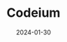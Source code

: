 ---  
layout: startup_page  
title: "Codeium"  
id: "codeium.com"  
permalink: "/codeiumcodeium.com01302024/"  
website: "https://codeium.com/"  
funding_round: "Series B"  
funding_amount: "$65M"  
investors: "Kleiner Perkins, Greenoaks, General Catalyst"  
about: "Codeium is a generative AI-powered coding toolkit that uses proprietary Large Language Models (LLMs) to boost software developer productivity. It integrates with various IDEs and supports over 70 programming languages, offering features like autocomplete, chat, and context awareness to automate tasks and improve efficiency. The platform prioritizes security, personalization, and compliance, catering to both individual developers and enterprise teams."  
markets: "AI, Software Development, Artificial Intelligence (AI), Enterprise Applications, Information Technology, Machine Learning, Software"  
hq: "Mountain View, California, United States"  
founded_year: "2021"  
linkedin: "https://www.linkedin.com/company/codeiumdev"  
twitter: "https://x.com/codeiumdev"  
instagram: ""  
facebook: "https://www.facebook.com/p/Codeium-61559220418764"  
crunchbase: "https://www.crunchbase.com/organization/codeium"  
pitchbook: "https://pitchbook.com/profiles/company/472303-45"  

date_display: "30-Jan-2024"  
date: "2024-01-30"

# SEO Optimization  
meta_title: "Codeium - Series B Funding ($65M)"  
meta_description: "Codeium, Codeium is a generative AI-powered coding toolkit that uses proprietary Large Language Models (LLMs) to boost software developer productivity. It inte..."  
meta_keywords: "Codeium, AI, Software Development, Artificial Intelligence (AI), Enterprise Applications, Information Technology, Machine Learning, Software, Series B funding"  
canonical_url: "https://startup.projectstartups.com/codeiumcodeium.com01302024/"  
---